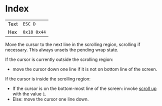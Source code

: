 # Index

|     |   |
| --- | --- |
| Text | `ESC D`     |
| Hex  | `0x18 0x44` |

Move the cursor to the next line in the scrolling region, scrolling
if necessary. This always unsets the pending wrap state.

If the cursor is currently outside the scrolling region:

  * move the cursor down one line if it is not on bottom line of the screen.

If the cursor is inside the scrolling region:

  * If the cursor is on the bottom-most line of the screen: invoke
    [scroll up](su.md) with the value `1`.
  * Else: move the cursor one line down.
